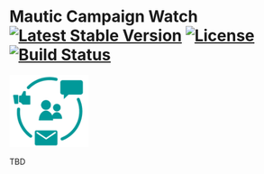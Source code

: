 # Mautic Campaign Watch [![Latest Stable Version](https://poser.pugx.org/thedmsgroup/mautic-campaign-watch-bundle/v/stable)](https://packagist.org/packages/thedmsgroup/mautic-campaign-watch-bundle) [![License](https://poser.pugx.org/thedmsgroup/mautic-campaign-watch-bundle/license)](https://packagist.org/packages/thedmsgroup/mautic-campaign-watch-bundle) [![Build Status](https://travis-ci.org/TheDMSGroup/mautic-campaign-watch.svg?branch=master)](https://travis-ci.org/TheDMSGroup/mautic-campaign-watch)
![](./Assets/img/campaignwatch.png)

TBD
